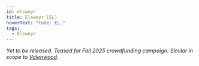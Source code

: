 ```yaml
---
id: elsweyr
title: Elsweyr [EL]
hoverText: "Code: EL."
tags:
  - Elsweyr
---
```


_Yet to be released. Teased for Fall 2025 crowdfunding campaign. Similar in scope to [Valenwood](/docs/campaign/provinces/valenwood)._
